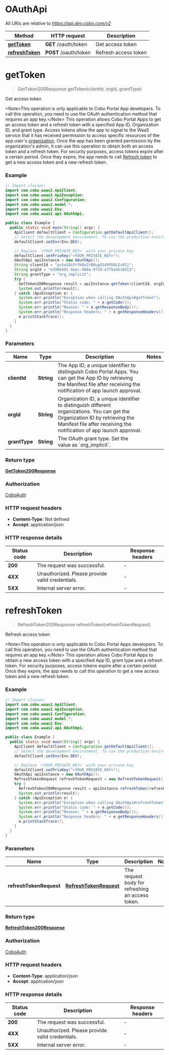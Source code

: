 # OAuthApi

All URIs are relative to *https://api.dev.cobo.com/v2*

| Method | HTTP request | Description |
|------------- | ------------- | -------------|
| [**getToken**](OAuthApi.md#getToken) | **GET** /oauth/token | Get access token |
| [**refreshToken**](OAuthApi.md#refreshToken) | **POST** /oauth/token | Refresh access token |


<a id="getToken"></a>
# **getToken**
> GetToken200Response getToken(clientId, orgId, grantType)

Get access token

&lt;Note&gt;This operation is only applicable to Cobo Portal App developers. To call this operation, you need to use the OAuth authentication method that requires an app key.&lt;/Note&gt; This operation allows Cobo Portal Apps to get an access token and a refresh token with a specified App ID, Organization ID, and grant type.   Access tokens allow the app to signal to the WaaS service that it has received permission to access specific resources of the app user&#39;s [organization](https://manuals.cobo.com/en/portal/organization/introduction). Once the app has been granted permission by the organization&#39;s admin, it can use this operation to obtain both an access token and a refresh token.  For security purposes, access tokens expire after a certain period. Once they expire, the app needs to call [Refresh token](/v2/api-references/oauth/refresh-access-token) to get a new access token and a new refresh token.  

### Example
```java
// Import classes:
import com.cobo.waas2.ApiClient;
import com.cobo.waas2.ApiException;
import com.cobo.waas2.Configuration;
import com.cobo.waas2.model.*;
import com.cobo.waas2.Env;
import com.cobo.waas2.api.OAuthApi;

public class Example {
  public static void main(String[] args) {
    ApiClient defaultClient = Configuration.getDefaultApiClient();
    // Select the development environment. To use the production environment, replace `Env.DEV` with `Env.PROD
    defaultClient.setEnv(Env.DEV);

    // Replace `<YOUR_PRIVATE_KEY>` with your private key
    defaultClient.setPrivKey("<YOUR_PRIVATE_KEY>");
    OAuthApi apiInstance = new OAuthApi();
    String clientId = "pvSwS8iFrfK0oZrB0ugG54XPDOLEv0Ij";
    String orgId = "e3986401-4aec-480a-973d-e775a4518413";
    String grantType = "org_implicit";
    try {
      GetToken200Response result = apiInstance.getToken(clientId, orgId, grantType);
      System.out.println(result);
    } catch (ApiException e) {
      System.err.println("Exception when calling OAuthApi#getToken");
      System.err.println("Status code: " + e.getCode());
      System.err.println("Reason: " + e.getResponseBody());
      System.err.println("Response headers: " + e.getResponseHeaders());
      e.printStackTrace();
    }
  }
}
```

### Parameters

| Name | Type | Description  | Notes |
|------------- | ------------- | ------------- | -------------|
| **clientId** | **String**| The App ID, a unique identifier to distinguish Cobo Portal Apps. You can get the App ID by retrieving the Manifest file after receiving the notification of app launch approval. | |
| **orgId** | **String**| Organization ID, a unique identifier to distinguish different organizations. You can get the Organization ID by retrieving the Manifest file after receiving the notification of app launch approval. | |
| **grantType** | **String**| The OAuth grant type. Set the value as &#x60;org_implicit&#x60;. | |

### Return type

[**GetToken200Response**](GetToken200Response.md)

### Authorization

[CoboAuth](../README.md#CoboAuth)

### HTTP request headers

 - **Content-Type**: Not defined
 - **Accept**: application/json

### HTTP response details
| Status code | Description | Response headers |
|-------------|-------------|------------------|
| **200** | The request was successful. |  -  |
| **4XX** | Unauthorized. Please provide valid credentials. |  -  |
| **5XX** | Internal server error. |  -  |

<a id="refreshToken"></a>
# **refreshToken**
> RefreshToken200Response refreshToken(refreshTokenRequest)

Refresh access token

&lt;Note&gt;This operation is only applicable to Cobo Portal Apps developers. To call this operation, you need to use the OAuth authentication method that requires an app key.&lt;/Note&gt; This operation allows Cobo Portal Apps to obtain a new access token with a specified App ID, grant type and a refresh token.   For security purposes, access tokens expire after a certain period. Once they expire, the app needs to call this operation to get a new access token and a new refresh token.  

### Example
```java
// Import classes:
import com.cobo.waas2.ApiClient;
import com.cobo.waas2.ApiException;
import com.cobo.waas2.Configuration;
import com.cobo.waas2.model.*;
import com.cobo.waas2.Env;
import com.cobo.waas2.api.OAuthApi;

public class Example {
  public static void main(String[] args) {
    ApiClient defaultClient = Configuration.getDefaultApiClient();
    // Select the development environment. To use the production environment, replace `Env.DEV` with `Env.PROD
    defaultClient.setEnv(Env.DEV);

    // Replace `<YOUR_PRIVATE_KEY>` with your private key
    defaultClient.setPrivKey("<YOUR_PRIVATE_KEY>");
    OAuthApi apiInstance = new OAuthApi();
    RefreshTokenRequest refreshTokenRequest = new RefreshTokenRequest();
    try {
      RefreshToken200Response result = apiInstance.refreshToken(refreshTokenRequest);
      System.out.println(result);
    } catch (ApiException e) {
      System.err.println("Exception when calling OAuthApi#refreshToken");
      System.err.println("Status code: " + e.getCode());
      System.err.println("Reason: " + e.getResponseBody());
      System.err.println("Response headers: " + e.getResponseHeaders());
      e.printStackTrace();
    }
  }
}
```

### Parameters

| Name | Type | Description  | Notes |
|------------- | ------------- | ------------- | -------------|
| **refreshTokenRequest** | [**RefreshTokenRequest**](RefreshTokenRequest.md)| The request body for refreshing an access token. | |

### Return type

[**RefreshToken200Response**](RefreshToken200Response.md)

### Authorization

[CoboAuth](../README.md#CoboAuth)

### HTTP request headers

 - **Content-Type**: application/json
 - **Accept**: application/json

### HTTP response details
| Status code | Description | Response headers |
|-------------|-------------|------------------|
| **200** | The request was successful. |  -  |
| **4XX** | Unauthorized. Please provide valid credentials. |  -  |
| **5XX** | Internal server error. |  -  |

